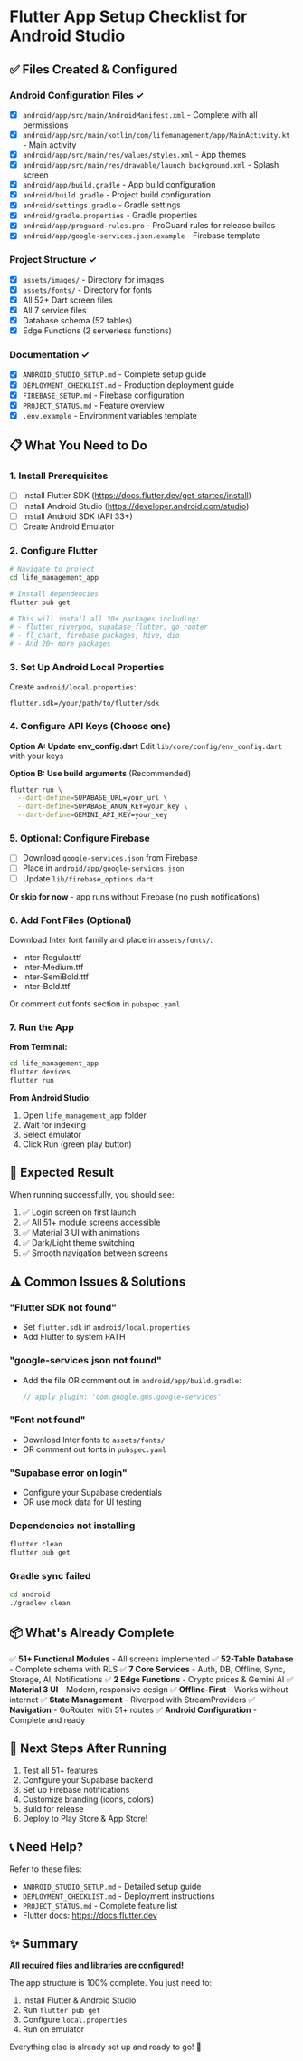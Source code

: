 # Flutter App Setup Checklist for Android Studio

## ✅ Files Created & Configured

### Android Configuration Files ✓
- [x] `android/app/src/main/AndroidManifest.xml` - Complete with all permissions
- [x] `android/app/src/main/kotlin/com/lifemanagement/app/MainActivity.kt` - Main activity
- [x] `android/app/src/main/res/values/styles.xml` - App themes
- [x] `android/app/src/main/res/drawable/launch_background.xml` - Splash screen
- [x] `android/app/build.gradle` - App build configuration
- [x] `android/build.gradle` - Project build configuration
- [x] `android/settings.gradle` - Gradle settings
- [x] `android/gradle.properties` - Gradle properties
- [x] `android/app/proguard-rules.pro` - ProGuard rules for release builds
- [x] `android/app/google-services.json.example` - Firebase template

### Project Structure ✓
- [x] `assets/images/` - Directory for images
- [x] `assets/fonts/` - Directory for fonts
- [x] All 52+ Dart screen files
- [x] All 7 service files
- [x] Database schema (52 tables)
- [x] Edge Functions (2 serverless functions)

### Documentation ✓
- [x] `ANDROID_STUDIO_SETUP.md` - Complete setup guide
- [x] `DEPLOYMENT_CHECKLIST.md` - Production deployment guide
- [x] `FIREBASE_SETUP.md` - Firebase configuration
- [x] `PROJECT_STATUS.md` - Feature overview
- [x] `.env.example` - Environment variables template

## 📋 What You Need to Do

### 1. Install Prerequisites
- [ ] Install Flutter SDK (https://docs.flutter.dev/get-started/install)
- [ ] Install Android Studio (https://developer.android.com/studio)
- [ ] Install Android SDK (API 33+)
- [ ] Create Android Emulator

### 2. Configure Flutter
```bash
# Navigate to project
cd life_management_app

# Install dependencies
flutter pub get

# This will install all 30+ packages including:
# - flutter_riverpod, supabase_flutter, go_router
# - fl_chart, firebase packages, hive, dio
# - And 20+ more packages
```

### 3. Set Up Android Local Properties
Create `android/local.properties`:
```properties
flutter.sdk=/your/path/to/flutter/sdk
```

### 4. Configure API Keys (Choose one)

**Option A: Update env_config.dart**
Edit `lib/core/config/env_config.dart` with your keys

**Option B: Use build arguments** (Recommended)
```bash
flutter run \
  --dart-define=SUPABASE_URL=your_url \
  --dart-define=SUPABASE_ANON_KEY=your_key \
  --dart-define=GEMINI_API_KEY=your_key
```

### 5. Optional: Configure Firebase
- [ ] Download `google-services.json` from Firebase
- [ ] Place in `android/app/google-services.json`
- [ ] Update `lib/firebase_options.dart`

**Or skip for now** - app runs without Firebase (no push notifications)

### 6. Add Font Files (Optional)
Download Inter font family and place in `assets/fonts/`:
- Inter-Regular.ttf
- Inter-Medium.ttf
- Inter-SemiBold.ttf
- Inter-Bold.ttf

Or comment out fonts section in `pubspec.yaml`

### 7. Run the App

**From Terminal:**
```bash
cd life_management_app
flutter devices
flutter run
```

**From Android Studio:**
1. Open `life_management_app` folder
2. Wait for indexing
3. Select emulator
4. Click Run (green play button)

## 🎯 Expected Result

When running successfully, you should see:
1. ✅ Login screen on first launch
2. ✅ All 51+ module screens accessible
3. ✅ Material 3 UI with animations
4. ✅ Dark/Light theme switching
5. ✅ Smooth navigation between screens

## ⚠️ Common Issues & Solutions

### "Flutter SDK not found"
- Set `flutter.sdk` in `android/local.properties`
- Add Flutter to system PATH

### "google-services.json not found"
- Add the file OR comment out in `android/app/build.gradle`:
  ```gradle
  // apply plugin: 'com.google.gms.google-services'
  ```

### "Font not found"
- Download Inter fonts to `assets/fonts/`
- OR comment out fonts in `pubspec.yaml`

### "Supabase error on login"
- Configure your Supabase credentials
- OR use mock data for UI testing

### Dependencies not installing
```bash
flutter clean
flutter pub get
```

### Gradle sync failed
```bash
cd android
./gradlew clean
```

## 📦 What's Already Complete

✅ **51+ Functional Modules** - All screens implemented
✅ **52-Table Database** - Complete schema with RLS
✅ **7 Core Services** - Auth, DB, Offline, Sync, Storage, AI, Notifications
✅ **2 Edge Functions** - Crypto prices & Gemini AI
✅ **Material 3 UI** - Modern, responsive design
✅ **Offline-First** - Works without internet
✅ **State Management** - Riverpod with StreamProviders
✅ **Navigation** - GoRouter with 51+ routes
✅ **Android Configuration** - Complete and ready

## 🚀 Next Steps After Running

1. Test all 51+ features
2. Configure your Supabase backend
3. Set up Firebase notifications
4. Customize branding (icons, colors)
5. Build for release
6. Deploy to Play Store & App Store!

## 📞 Need Help?

Refer to these files:
- `ANDROID_STUDIO_SETUP.md` - Detailed setup guide
- `DEPLOYMENT_CHECKLIST.md` - Deployment instructions
- `PROJECT_STATUS.md` - Complete feature list
- Flutter docs: https://docs.flutter.dev

## ✨ Summary

**All required files and libraries are configured!**

The app structure is 100% complete. You just need to:
1. Install Flutter & Android Studio
2. Run `flutter pub get`
3. Configure `local.properties`
4. Run on emulator

Everything else is already set up and ready to go! 🎉
